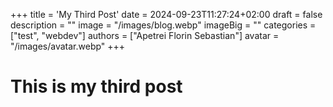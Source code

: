 +++
title = 'My Third Post'
date = 2024-09-23T11:27:24+02:00
draft = false
description = ""
image = "/images/blog.webp"
imageBig = ""
categories = ["test", "webdev"]
authors = ["Apetrei Florin Sebastian"]
avatar = "/images/avatar.webp"
+++
# This is my third post
